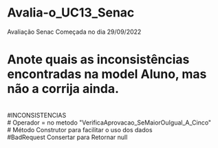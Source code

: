 # Avalia-o_UC13_Senac
Avaliação Senac Começada no dia 29/09/2022

# Anote quais as inconsistências encontradas na model Aluno, mas não a corrija ainda.
<br>
#INCONSISTENCIAS
<br>
# Operador = no metodo "VerificaAprovacao_SeMaiorOuIgual_A_Cinco"
<br>
# Método Construtor para facilitar o uso dos dados
<br>
#BadRequest Consertar para Retornar null
<br>
